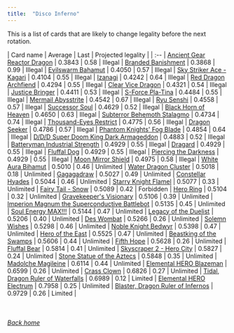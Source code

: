 ```yaml
---
title:  "Disco Inferno"
---
```


This is a list of cards that are likely to change legality before the next rotation.

| Card name | Average | Last | Projected legality |
| :-- |
[Ancient Gear Reactor Dragon](https://db.ygoprodeck.com/card/?search=Ancient%20Gear%20Reactor%20Dragon) | 0.3843 | 0.58 | Illegal |
[Branded Banishment](https://db.ygoprodeck.com/card/?search=Branded%20Banishment) | 0.3868 | 0.99 | Illegal |
[Evilswarm Bahamut](https://db.ygoprodeck.com/card/?search=Evilswarm%20Bahamut) | 0.4050 | 0.57 | Illegal |
[Sky Striker Ace - Kagari](https://db.ygoprodeck.com/card/?search=Sky%20Striker%20Ace%20-%20Kagari) | 0.4104 | 0.55 | Illegal |
[Izanagi](https://db.ygoprodeck.com/card/?search=Izanagi) | 0.4242 | 0.64 | Illegal |
[Red Dragon Archfiend](https://db.ygoprodeck.com/card/?search=Red%20Dragon%20Archfiend) | 0.4294 | 0.55 | Illegal |
[Clear Vice Dragon](https://db.ygoprodeck.com/card/?search=Clear%20Vice%20Dragon) | 0.4321 | 0.54 | Illegal |
[Justice Bringer](https://db.ygoprodeck.com/card/?search=Justice%20Bringer) | 0.4411 | 0.53 | Illegal |
[S-Force Pla-Tina](https://db.ygoprodeck.com/card/?search=S-Force%20Pla-Tina) | 0.4484 | 0.55 | Illegal |
[Mermail Abysstrite](https://db.ygoprodeck.com/card/?search=Mermail%20Abysstrite) | 0.4542 | 0.67 | Illegal |
[Ryu Senshi](https://db.ygoprodeck.com/card/?search=Ryu%20Senshi) | 0.4558 | 0.57 | Illegal |
[Successor Soul](https://db.ygoprodeck.com/card/?search=Successor%20Soul) | 0.4629 | 0.52 | Illegal |
[Black Horn of Heaven](https://db.ygoprodeck.com/card/?search=Black%20Horn%20of%20Heaven) | 0.4650 | 0.63 | Illegal |
[Subterror Behemoth Stalagmo](https://db.ygoprodeck.com/card/?search=Subterror%20Behemoth%20Stalagmo) | 0.4734 | 0.74 | Illegal |
[Thousand-Eyes Restrict](https://db.ygoprodeck.com/card/?search=Thousand-Eyes%20Restrict) | 0.4775 | 0.56 | Illegal |
[Dragon Seeker](https://db.ygoprodeck.com/card/?search=Dragon%20Seeker) | 0.4786 | 0.57 | Illegal |
[Phantom Knights' Fog Blade](https://db.ygoprodeck.com/card/?search=Phantom%20Knights'%20Fog%20Blade) | 0.4854 | 0.64 | Illegal |
[D/D/D Super Doom King Dark Armageddon](https://db.ygoprodeck.com/card/?search=D/D/D%20Super%20Doom%20King%20Dark%20Armageddon) | 0.4883 | 0.52 | Illegal |
[Batteryman Industrial Strength](https://db.ygoprodeck.com/card/?search=Batteryman%20Industrial%20Strength) | 0.4929 | 0.55 | Illegal |
[Dragard](https://db.ygoprodeck.com/card/?search=Dragard) | 0.4929 | 0.55 | Illegal |
[Fluffal Dog](https://db.ygoprodeck.com/card/?search=Fluffal%20Dog) | 0.4929 | 0.55 | Illegal |
[Piercing the Darkness](https://db.ygoprodeck.com/card/?search=Piercing%20the%20Darkness) | 0.4929 | 0.55 | Illegal |
[Moon Mirror Shield](https://db.ygoprodeck.com/card/?search=Moon%20Mirror%20Shield) | 0.4975 | 0.58 | Illegal |
[White Aura Bihamut](https://db.ygoprodeck.com/card/?search=White%20Aura%20Bihamut) | 0.5010 | 0.46 | Unlimited |
[Water Dragon Cluster](https://db.ygoprodeck.com/card/?search=Water%20Dragon%20Cluster) | 0.5018 | 0.18 | Unlimited |
[Gagagadraw](https://db.ygoprodeck.com/card/?search=Gagagadraw) | 0.5027 | 0.49 | Unlimited |
[Constellar Hyades](https://db.ygoprodeck.com/card/?search=Constellar%20Hyades) | 0.5044 | 0.46 | Unlimited |
[Starry Knight Flamel](https://db.ygoprodeck.com/card/?search=Starry%20Knight%20Flamel) | 0.5077 | 0.33 | Unlimited |
[Fairy Tail - Snow](https://db.ygoprodeck.com/card/?search=Fairy%20Tail%20-%20Snow) | 0.5089 | 0.42 | Forbidden |
[Hero Ring](https://db.ygoprodeck.com/card/?search=Hero%20Ring) | 0.5104 | 0.32 | Unlimited |
[Gravekeeper's Visionary](https://db.ygoprodeck.com/card/?search=Gravekeeper's%20Visionary) | 0.5106 | 0.39 | Unlimited |
[Imperion Magnum the Superconductive Battlebot](https://db.ygoprodeck.com/card/?search=Imperion%20Magnum%20the%20Superconductive%20Battlebot) | 0.5135 | 0.45 | Unlimited |
[Soul Energy MAX!!!](https://db.ygoprodeck.com/card/?search=Soul%20Energy%20MAX!!!) | 0.5144 | 0.47 | Unlimited |
[Legacy of the Duelist](https://db.ygoprodeck.com/card/?search=Legacy%20of%20the%20Duelist) | 0.5206 | 0.40 | Unlimited |
[Des Wombat](https://db.ygoprodeck.com/card/?search=Des%20Wombat) | 0.5266 | 0.26 | Unlimited |
[Solemn Wishes](https://db.ygoprodeck.com/card/?search=Solemn%20Wishes) | 0.5298 | 0.46 | Unlimited |
[Noble Knight Bedwyr](https://db.ygoprodeck.com/card/?search=Noble%20Knight%20Bedwyr) | 0.5398 | 0.47 | Unlimited |
[Hero of the East](https://db.ygoprodeck.com/card/?search=Hero%20of%20the%20East) | 0.5525 | 0.47 | Unlimited |
[Beastking of the Swamps](https://db.ygoprodeck.com/card/?search=Beastking%20of%20the%20Swamps) | 0.5606 | 0.44 | Unlimited |
[Fifth Hope](https://db.ygoprodeck.com/card/?search=Fifth%20Hope) | 0.5628 | 0.26 | Unlimited |
[Fluffal Bear](https://db.ygoprodeck.com/card/?search=Fluffal%20Bear) | 0.5814 | 0.41 | Unlimited |
[Skyscraper 2 - Hero City](https://db.ygoprodeck.com/card/?search=Skyscraper%202%20-%20Hero%20City) | 0.5827 | 0.24 | Unlimited |
[Stone Statue of the Aztecs](https://db.ygoprodeck.com/card/?search=Stone%20Statue%20of%20the%20Aztecs) | 0.5848 | 0.35 | Unlimited |
[Madolche Magileine](https://db.ygoprodeck.com/card/?search=Madolche%20Magileine) | 0.6114 | 0.44 | Unlimited |
[Elemental HERO Blazeman](https://db.ygoprodeck.com/card/?search=Elemental%20HERO%20Blazeman) | 0.6599 | 0.26 | Unlimited |
[Crass Clown](https://db.ygoprodeck.com/card/?search=Crass%20Clown) | 0.6826 | 0.27 | Unlimited |
[Tidal, Dragon Ruler of Waterfalls](https://db.ygoprodeck.com/card/?search=Tidal,%20Dragon%20Ruler%20of%20Waterfalls) | 0.6989 | 0.12 | Limited |
[Elemental HERO Electrum](https://db.ygoprodeck.com/card/?search=Elemental%20HERO%20Electrum) | 0.7958 | 0.25 | Unlimited |
[Blaster, Dragon Ruler of Infernos](https://db.ygoprodeck.com/card/?search=Blaster,%20Dragon%20Ruler%20of%20Infernos) | 0.9729 | 0.26 | Limited |

<br>

###### [Back home](index)